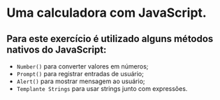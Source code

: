 # Uma calculadora com JavaScript.

## Para este exercício é utilizado alguns métodos nativos do JavaScript:

- `Number()` para converter valores em números;
- `Prompt()` para registrar entradas de usuário;
- `Alert()` para mostrar mensagem ao usuário;
- `Templante Strings` para usar strings junto com expressões.
